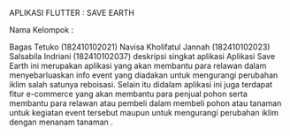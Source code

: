 APLIKASI FLUTTER : SAVE EARTH

Nama Kelompok :

Bagas Tetuko (182410102021)
Navisa Kholifatul Jannah (182410102023)
Salsabila Indriani (182410102037)
deskripsi singkat aplikasi Aplikasi Save Earth ini merupakan aplikasi yang akan membantu para relawan dalam menyebarluaskan info event yang diadakan untuk mengurangi perubahan iklim salah satunya reboisasi. Selain itu didalam aplikasi ini juga terdapat fitur e-commerce yang akan membantu para penjual pohon serta membantu para relawan atau pembeli dalam membeli pohon atau tanaman untuk kegiatan event tersebut maupun untuk mengurangi perubahan iklim dengan menanam tanaman .

